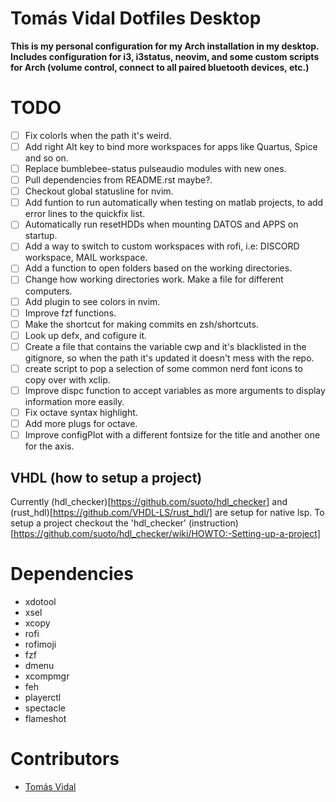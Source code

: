 # Tomás Vidal Dotfiles Desktop
__This is my personal configuration for my Arch installation in my desktop. Includes configuration for i3, i3status, neovim, and some custom scripts for Arch (volume control, connect to all paired bluetooth devices, etc.)__

# TODO
- [ ] Fix colorls when the path it's weird.
- [ ] Add right Alt key to bind more workspaces for apps like Quartus, Spice and so on.
- [ ] Replace bumblebee-status pulseaudio modules with new ones.
- [ ] Pull dependencies from README.rst maybe?.
- [ ] Checkout global statusline for nvim.
- [ ] Add funtion to run automatically when testing on matlab projects, to add error lines to the quickfix list.
- [ ] Automatically run resetHDDs when mounting DATOS and APPS on startup.
- [ ] Add a way to switch to custom workspaces with rofi, i.e: DISCORD workspace, MAIL workspace.
- [ ] Add a function to open folders based on the working directories.
- [ ] Change how working directories work. Make a file for different computers.
- [ ] Add plugin to see colors in nvim.
- [ ] Improve fzf functions.
- [ ] Make the shortcut for making commits en zsh/shortcuts.
- [ ] Look up defx, and cofigure it.
- [ ] Create a file that contains the variable cwp and it's blacklisted in the gitignore, so when the path it's updated it doesn't mess with the repo.
- [ ] create script to pop a selection of some common nerd font icons to copy over with xclip.
- [ ] Improve dispc function to accept variables as more arguments to display information more easily.
- [ ] Fix octave syntax highlight.
- [ ] Add more plugs for octave.
- [ ] Improve configPlot with a different fontsize for the title and another one for the axis.

## VHDL (how to setup a project)
Currently (hdl_checker)[https://github.com/suoto/hdl_checker] and (rust_hdl)[https://github.com/VHDL-LS/rust_hdl/] are setup for native lsp. To setup a project checkout the 'hdl_checker' (instruction)[https://github.com/suoto/hdl_checker/wiki/HOWTO:-Setting-up-a-project]

# Dependencies
- xdotool
- xsel
- xcopy
- rofi
- rofimoji
- fzf
- dmenu
- xcompmgr
- feh
- playerctl
- spectacle
- flameshot

# Contributors
- [Tomás Vidal](https://github.com/TomiVidal99)

